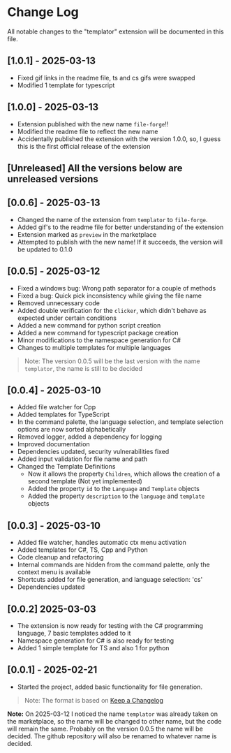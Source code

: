 # Change Log

All notable changes to the "templator" extension will be documented in this file.

## [1.0.1] - 2025-03-13

- Fixed gif links in the readme file, ts and cs gifs were swapped
- Modified 1 template for typescript

## [1.0.0] - 2025-03-13

- Extension published with the new name `file-forge`!!
- Modified the readme file to reflect the new name
- Accidentally published the extension with the version 1.0.0, so, I guess this is the first official release of the extension

## [Unreleased] All the versions below are unreleased versions

## [0.0.6] - 2025-03-13

- Changed the name of the extension from `templator` to `file-forge`.
- Added gif's to the readme file for better understanding of the extension
- Extension marked as `preview` in the marketplace
- Attempted to publish with the new name! If it succeeds, the version will be updated to 0.1.0

## [0.0.5] - 2025-03-12

- Fixed a windows bug: Wrong path separator for a couple of methods
- Fixed a bug: Quick pick inconsistency while giving the file name
- Removed unnecessary code
- Added double verification for the `clicker`, which didn't behave as expected under certain conditions
- Added a new command for python script creation
- Added a new command for typescript package creation
- Minor modifications to the namespace generation for C#
- Changes to multiple templates for multiple languages

> Note: The version 0.0.5 will be the last version with the name `templator`, the name is still to be decided

## [0.0.4] - 2025-03-10

- Added file watcher for Cpp
- Added templates for TypeScript
- In the command palette, the language selection, and template selection options are now sorted alphabetically
- Removed logger, added a dependency for logging
- Improved documentation
- Dependencies updated, security vulnerabilities fixed
- Added input validation for file name and path
- Changed the Template Definitions
  - Now  it allows the property `Children`, which allows the creation of a second template (Not yet implemented)
  - Added the property `id` to the `Language` and `Template` objects
  - Added the property `description` to the `language` and `template` objects

## [0.0.3] - 2025-03-10

- Added file watcher, handles automatic ctx menu activation
- Added templates for C#, TS, Cpp and Python
- Code cleanup and refactoring
- Internal commands are hidden from the command palette, only the context menu is available
- Shortcuts added for file generation, and language selection: 'cs'
- Dependencies updated

## [0.0.2] 2025-03-03

- The extension is now ready for testing with the C# programming language, 7 basic templates added to it
- Namespace generation for C# is also ready for testing
- Added 1 simple template for TS and also 1 for python

## [0.0.1] - 2025-02-21

- Started the project, added basic functionality for file generation.

> Note: The format is based on [Keep a Changelog](https://keepachangelog.com/en/1.0.0/)

**Note:** On 2025-03-12 I noticed the name `templator` was already taken on the marketplace, so the name will be changed to other name, but the code will remain the same. Probably on the version 0.0.5 the name will be decided. The github repository will also be renamed to whatever name is decided.
